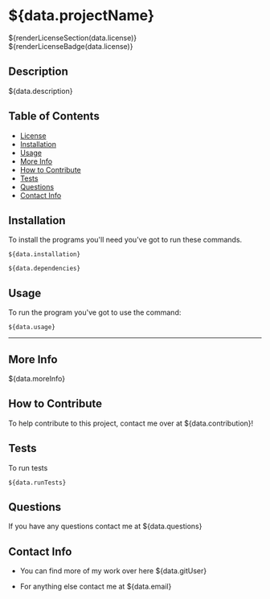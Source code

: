 # ${data.projectName}

${renderLicenseSection(data.license)}
${renderLicenseBadge(data.license)}

## Description

${data.description}

## Table of Contents

- [License](#license)
- [Installation](#installation)
- [Usage](#usage)
- [More Info](#more-info)
- [How to Contribute](#how-to-contribute)
- [Tests](#tests)
- [Questions](#questions)
- [Contact Info](#contact-info)


## Installation

To install the programs you'll need you've got to run these commands.
~~~
${data.installation}

${data.dependencies}
~~~

## Usage

To run the program you've got to use the command:
~~~
${data.usage}
~~~
---

## More Info

${data.moreInfo}

## How to Contribute

To help contribute to this project, contact me over at ${data.contribution}!

## Tests

To run tests
~~~
${data.runTests}
~~~

## Questions

If you have any questions contact me at ${data.questions}

## Contact Info

- You can find more of my work over here ${data.gitUser}

- For anything else contact me at ${data.email}

